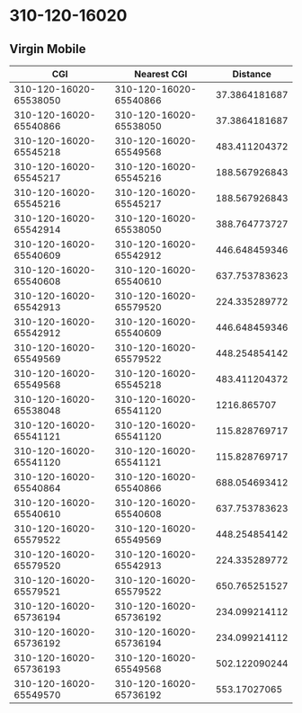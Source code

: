 # 310-120-16020
## Virgin Mobile


| CGI | Nearest CGI | Distance |
|-----|-------------|----------|
| 310-120-16020-65538050 | 310-120-16020-65540866 | 37.3864181687 |
| 310-120-16020-65540866 | 310-120-16020-65538050 | 37.3864181687 |
| 310-120-16020-65545218 | 310-120-16020-65549568 | 483.411204372 |
| 310-120-16020-65545217 | 310-120-16020-65545216 | 188.567926843 |
| 310-120-16020-65545216 | 310-120-16020-65545217 | 188.567926843 |
| 310-120-16020-65542914 | 310-120-16020-65538050 | 388.764773727 |
| 310-120-16020-65540609 | 310-120-16020-65542912 | 446.648459346 |
| 310-120-16020-65540608 | 310-120-16020-65540610 | 637.753783623 |
| 310-120-16020-65542913 | 310-120-16020-65579520 | 224.335289772 |
| 310-120-16020-65542912 | 310-120-16020-65540609 | 446.648459346 |
| 310-120-16020-65549569 | 310-120-16020-65579522 | 448.254854142 |
| 310-120-16020-65549568 | 310-120-16020-65545218 | 483.411204372 |
| 310-120-16020-65538048 | 310-120-16020-65541120 | 1216.865707 |
| 310-120-16020-65541121 | 310-120-16020-65541120 | 115.828769717 |
| 310-120-16020-65541120 | 310-120-16020-65541121 | 115.828769717 |
| 310-120-16020-65540864 | 310-120-16020-65540866 | 688.054693412 |
| 310-120-16020-65540610 | 310-120-16020-65540608 | 637.753783623 |
| 310-120-16020-65579522 | 310-120-16020-65549569 | 448.254854142 |
| 310-120-16020-65579520 | 310-120-16020-65542913 | 224.335289772 |
| 310-120-16020-65579521 | 310-120-16020-65579522 | 650.765251527 |
| 310-120-16020-65736194 | 310-120-16020-65736192 | 234.099214112 |
| 310-120-16020-65736192 | 310-120-16020-65736194 | 234.099214112 |
| 310-120-16020-65736193 | 310-120-16020-65549568 | 502.122090244 |
| 310-120-16020-65549570 | 310-120-16020-65736192 | 553.17027065 |
